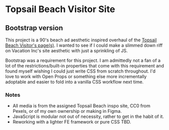 # Topsail Beach Visitor Site

## Bootstrap version

This project is a 90's beach ad aesthetic inspired overhaul of the [Topsail Beach Visitor's page(s)](https://topsailbeachnc.gov/Visitors/Things-To-Do). I wanted to see if I could make a slimmed down riff on Vacation Inc's site aesthetic with just a sprinkling of JS.

Bootstrap was a requirement for this project. I am admittedly not a fan of a lot of the restrictions/built-in properties that come with this requirement and found myself wishing I could just write CSS from scratch throughout. I'd love to work with Open Props or something else more incrementally adoptable and easier to fold into a vanilla CSS workflow next time.

### Notes

- All media is from the assigned Topsail Beach inspo site, CC0 from Pexels, or of my own ownership or making in Figma.
- JavaScript is modular not out of necessity, rather to get in the habit of it.
- Reworking with a lighter FE framework or pure CSS TBD.

